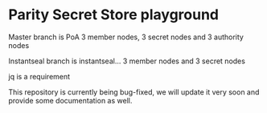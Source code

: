 # Parity Secret Store playground

Master branch is PoA 3 member nodes, 3 secret nodes and 3 authority nodes

Instantseal branch is instantseal... 3 member nodes and 3 secret nodes

jq is a requirement

This repository is currently being bug-fixed, we will update it very soon and provide some documentation as well.
